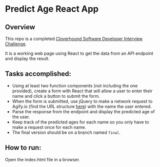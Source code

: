 # Predict Age React App

## Overview
This repo is a completed [Cloverhound Software Developer Interview Challenge](https://github.com/Cloverhound/simple_react_app).

It is a working web page using React to get the data from an API endpoint and display the result.

## Tasks accomplished:
- Using at least two function components (not including the one provided), create a form with React that will allow a user to enter their name and click a button to submit the form.
- When the form is submitted, use jQuery to make a network request to Agify.io (find the URL structure [here](https://agify.io/documentation#basic-usage)) with the name the user entered.
- Parse the response from the endpoint and display the predicted age of the user.
- Keep track of the predicted ages for each name so you only have to make a request once for each name.
- The final version should be on a branch named `final`.

## How to run:

Open the index.html file in a browser. 
